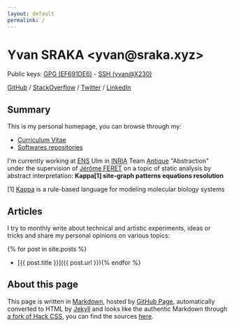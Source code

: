 ```yaml
---
layout: default
permalink: /
---
```


# Yvan SRAKA &lt;<span style="unicode-bidi:bidi-override; direction:rtl;">zyx.akars@navy</span>&gt;

Public keys: [GPG (EF691DE6)](https://raw.githubusercontent.com/yvan-sraka/yvan-sraka.github.io/master/Yvan%20SRAKA%20(EF691DE6)%20%E2%80%93%20Public.asc) - [SSH (yvan@X230)](https://raw.githubusercontent.com/yvan-sraka/yvan-sraka.github.io/master/Yvan%20SRAKA%20(yvan%40X230)%20%E2%80%93%20id_rsa.pub)

[GitHub](https://github.com/yvan-sraka) / [StackOverflow](https://stackoverflow.com/story/yvan.sraka) / [Twitter](https://twitter.com/yvansraka) / [LinkedIn](https://www.linkedin.com/in/yvansraka/)

## Summary

This is my personal homepage, you can browse through my:

* [Curriculum Vitae](/curriculum)
* [Softwares repositories](/softwares)

I'm currently working at [ENS](https://www.ens.fr/) Ulm in [INRIA](https://www.inria.fr/en/) Team [Antique](https://team.inria.fr/antique/) "Abstraction" under the supervision of [Jérôme FERET](https://www.di.ens.fr/~feret/) on a topic of static analysis by abstract interpretation: **Kappa[1] site-graph patterns equations resolution**

[1] [Kappa](https://kappalanguage.org/) is a rule-based language for modeling molecular biology systems

## Articles

I try to monthly write about technical and artistic experiments, ideas or tricks and share my personal opinions on various topics:

{% for post in site.posts %}
* [{{ post.title }}]({{ post.url }}){% endfor %}

## About this page

This page is written in [Markdown](https://daringfireball.net/projects/markdown/), hosted by [GitHub Page](https://pages.github.com/), automatically converted to HTML by [Jekyll](https://jekyllrb.com) and looks like the authentic Markdown through [a fork of Hack CSS](https://github.com/yvan-sraka/hack), you can find the sources [here](https://github.com/yvan-sraka/yvan-sraka.github.io).
